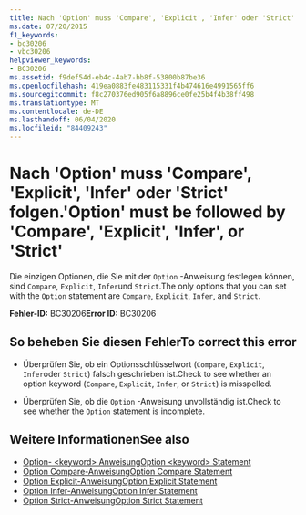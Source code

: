 ```yaml
---
title: Nach 'Option' muss 'Compare', 'Explicit', 'Infer' oder 'Strict' folgen.
ms.date: 07/20/2015
f1_keywords:
- bc30206
- vbc30206
helpviewer_keywords:
- BC30206
ms.assetid: f9def54d-eb4c-4ab7-bb8f-53800b87be36
ms.openlocfilehash: 419ea0883fe483115331f4b474616e4991565ff6
ms.sourcegitcommit: f8c270376ed905f6a8896ce0fe25b4f4b38ff498
ms.translationtype: MT
ms.contentlocale: de-DE
ms.lasthandoff: 06/04/2020
ms.locfileid: "84409243"
---
```

# <a name="option-must-be-followed-by-compare-explicit-infer-or-strict"></a><span data-ttu-id="4a638-102">Nach 'Option' muss 'Compare', 'Explicit', 'Infer' oder 'Strict' folgen.</span><span class="sxs-lookup"><span data-stu-id="4a638-102">'Option' must be followed by 'Compare', 'Explicit', 'Infer', or 'Strict'</span></span>
<span data-ttu-id="4a638-103">Die einzigen Optionen, die Sie mit der `Option` -Anweisung festlegen können, sind `Compare`, `Explicit`, `Infer`und `Strict`.</span><span class="sxs-lookup"><span data-stu-id="4a638-103">The only options that you can set with the `Option` statement are `Compare`, `Explicit`, `Infer`, and `Strict`.</span></span>  
  
 <span data-ttu-id="4a638-104">**Fehler-ID:** BC30206</span><span class="sxs-lookup"><span data-stu-id="4a638-104">**Error ID:** BC30206</span></span>  
  
## <a name="to-correct-this-error"></a><span data-ttu-id="4a638-105">So beheben Sie diesen Fehler</span><span class="sxs-lookup"><span data-stu-id="4a638-105">To correct this error</span></span>  
  
- <span data-ttu-id="4a638-106">Überprüfen Sie, ob ein Optionsschlüsselwort (`Compare`, `Explicit`, `Infer`oder `Strict`) falsch geschrieben ist.</span><span class="sxs-lookup"><span data-stu-id="4a638-106">Check to see whether an option keyword (`Compare`, `Explicit`, `Infer`, or `Strict`) is misspelled.</span></span>  
  
- <span data-ttu-id="4a638-107">Überprüfen Sie, ob die `Option` -Anweisung unvollständig ist.</span><span class="sxs-lookup"><span data-stu-id="4a638-107">Check to see whether the `Option` statement is incomplete.</span></span>  
  
## <a name="see-also"></a><span data-ttu-id="4a638-108">Weitere Informationen</span><span class="sxs-lookup"><span data-stu-id="4a638-108">See also</span></span>

- [<span data-ttu-id="4a638-109">Option- \<keyword> Anweisung</span><span class="sxs-lookup"><span data-stu-id="4a638-109">Option \<keyword> Statement</span></span>](../language-reference/statements/option-keyword-statement.md)
- [<span data-ttu-id="4a638-110">Option Compare-Anweisung</span><span class="sxs-lookup"><span data-stu-id="4a638-110">Option Compare Statement</span></span>](../language-reference/statements/option-compare-statement.md)
- [<span data-ttu-id="4a638-111">Option Explicit-Anweisung</span><span class="sxs-lookup"><span data-stu-id="4a638-111">Option Explicit Statement</span></span>](../language-reference/statements/option-explicit-statement.md)
- [<span data-ttu-id="4a638-112">Option Infer-Anweisung</span><span class="sxs-lookup"><span data-stu-id="4a638-112">Option Infer Statement</span></span>](../language-reference/statements/option-infer-statement.md)
- [<span data-ttu-id="4a638-113">Option Strict-Anweisung</span><span class="sxs-lookup"><span data-stu-id="4a638-113">Option Strict Statement</span></span>](../language-reference/statements/option-strict-statement.md)
